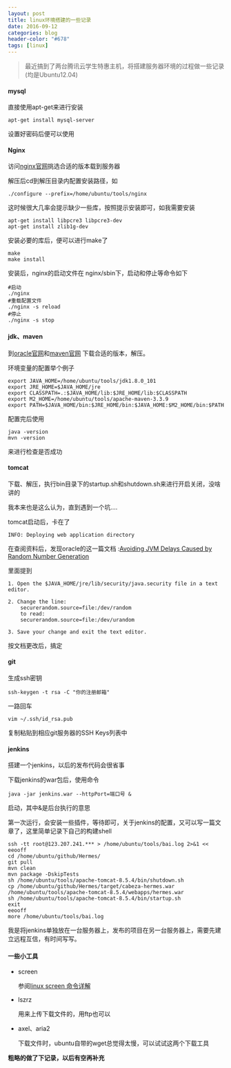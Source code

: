 ```yaml
---
layout: post
title: linux环境搭建的一些记录
date: 2016-09-12
categories: blog
header-color: "#678"
tags: [linux]
---
```


>最近搞到了两台腾讯云学生特惠主机，将搭建服务器环境的过程做一些记录(均是Ubuntu12.04)


#### mysql

直接使用apt-get来进行安装

	apt-get install mysql-server
	
设置好密码后便可以使用

#### Nginx

访问[nginx官网](http://nginx.org/)挑选合适的版本载到服务器

解压后cd到解压目录内配置安装路径，如
	
	./configure --prefix=/home/ubuntu/tools/nginx
	
这时候很大几率会提示缺少一些库，按照提示安装即可，如我需要安装

	apt-get install libpcre3 libpcre3-dev
	apt-get install zlib1g-dev

安装必要的库后，便可以进行make了

	make
	make install

安装后，nginx的启动文件在 nginx/sbin下，启动和停止等命令如下

	#启动
	./nginx
	#重载配置文件
	./nginx -s reload
	#停止
	./nginx -s stop

#### jdk、maven

到[oracle官网](http://www.oracle.com/technetwork/java/javase/downloads/index.html)和[maven官网](http://maven.apache.org/)
下载合适的版本，解压。

环境变量的配置举个例子

	export JAVA_HOME=/home/ubuntu/tools/jdk1.8.0_101
	export JRE_HOME=$JAVA_HOME/jre
	export CLASSPATH=.:$JAVA_HOME/lib:$JRE_HOME/lib:$CLASSPATH
	export M2_HOME=/home/ubuntu/tools/apache-maven-3.3.9
	export PATH=$JAVA_HOME/bin:$JRE_HOME/bin:$JAVA_HOME:$M2_HOME/bin:$PATH

配置完后使用
	
	java -version
	mvn -version

来进行检查是否成功
	
#### tomcat

下载、解压，执行bin目录下的startup.sh和shutdown.sh来进行开启关闭，没啥讲的

我本来也是这么认为，直到遇到一个坑....

tomcat启动后，卡在了

	INFO: Deploying web application directory
	
在查阅资料后，发现oracle的这一篇文档 :[Avoiding JVM Delays Caused by Random Number Generation](http://docs.oracle.com/cd/E13209_01/wlcp/wlss30/configwlss/jvmrand.html)

里面提到

	1. Open the $JAVA_HOME/jre/lib/security/java.security file in a text editor.

	2. Change the line:
		securerandom.source=file:/dev/random
		to read:
		securerandom.source=file:/dev/urandom
		
	3. Save your change and exit the text editor.
	
按文档更改后，搞定

#### git

生成ssh密钥

	ssh-keygen -t rsa -C "你的注册邮箱"

一路回车

	vim ~/.ssh/id_rsa.pub
	
复制粘贴到相应git服务器的SSH Keys列表中
	
#### jenkins

搭建一个jenkins，以后的发布代码会很省事

下载jenkins的war包后，使用命令

	java -jar jenkins.war --httpPort=端口号 &
	
启动，其中&是后台执行的意思

第一次运行，会安装一些插件，等待即可，关于jenkins的配置，又可以写一篇文章了，这里简单记录下自己的构建shell

	ssh -tt root@123.207.241.*** > /home/ubuntu/tools/bai.log 2>&1 << eeooff 
	cd /home/ubuntu/github/Hermes/
	git pull
	mvn clean
	mvn package -DskipTests
	sh /home/ubuntu/tools/apache-tomcat-8.5.4/bin/shutdown.sh
	cp /home/ubuntu/github/Hermes/target/cabeza-hermes.war /home/ubuntu/tools/apache-tomcat-8.5.4/webapps/hermes.war
	sh /home/ubuntu/tools/apache-tomcat-8.5.4/bin/startup.sh
	exit
	eeooff
	more /home/ubuntu/tools/bai.log
	
我是将jenkins单独放在一台服务器上，发布的项目在另一台服务器上，需要先建立远程互信，有时间写写。
	
#### 一些小工具

* screen

	参阅[linux screen 命令详解](http://www.cnblogs.com/mchina/archive/2013/01/30/2880680.html)

* lszrz

	用来上传下载文件的，用ftp也可以

* axel、aria2

	下载文件时，ubuntu自带的wget总觉得太慢，可以试试这两个下载工具



**粗略的做了下记录，以后有空再补充**
